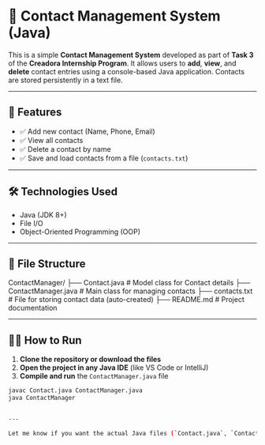 # 📇 Contact Management System (Java)

This is a simple **Contact Management System** developed as part of **Task 3** of the **Creadora Internship Program**. It allows users to **add**, **view**, and **delete** contact entries using a console-based Java application. Contacts are stored persistently in a text file.

---

## 🚀 Features

- ✅ Add new contact (Name, Phone, Email)
- ✅ View all contacts
- ✅ Delete a contact by name
- ✅ Save and load contacts from a file (`contacts.txt`)

---

## 🛠️ Technologies Used

- Java (JDK 8+)
- File I/O
- Object-Oriented Programming (OOP)

---

## 📁 File Structure

ContactManager/ ├── Contact.java # Model class for Contact details 
                ├── ContactManager.java # Main class for managing contacts 
                ├── contacts.txt # File for storing contact data (auto-created) 
                ├── README.md # Project documentation

---

## 🧑‍💻 How to Run

1. **Clone the repository or download the files**
2. **Open the project in any Java IDE** (like VS Code or IntelliJ)
3. **Compile and run** the `ContactManager.java` file

```bash
javac Contact.java ContactManager.java
java ContactManager


---

Let me know if you want the actual Java files (`Contact.java`, `ContactManager.java`) to match this README.
